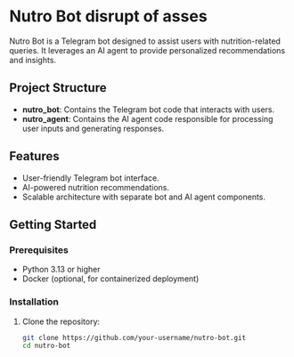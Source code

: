 # Nutro Bot disrupt of asses

Nutro Bot is a Telegram bot designed to assist users with nutrition-related queries. It leverages an AI agent to provide personalized recommendations and insights.

## Project Structure

- **nutro_bot**: Contains the Telegram bot code that interacts with users.
- **nutro_agent**: Contains the AI agent code responsible for processing user inputs and generating responses.

## Features

- User-friendly Telegram bot interface.
- AI-powered nutrition recommendations.
- Scalable architecture with separate bot and AI agent components.

## Getting Started

### Prerequisites

- Python 3.13 or higher
- Docker (optional, for containerized deployment)

### Installation

1. Clone the repository:
   ```bash
   git clone https://github.com/your-username/nutro-bot.git
   cd nutro-bot